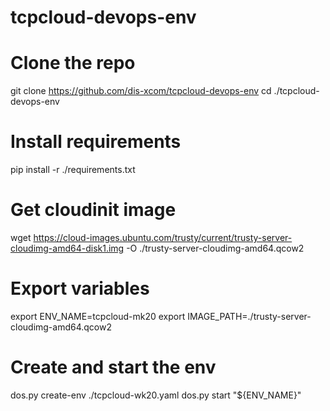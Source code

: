 # tcpcloud-devops-env

Clone the repo
==============
git clone https://github.com/dis-xcom/tcpcloud-devops-env
cd ./tcpcloud-devops-env

Install requirements
====================
pip install -r ./requirements.txt

Get cloudinit image
===================
wget https://cloud-images.ubuntu.com/trusty/current/trusty-server-cloudimg-amd64-disk1.img -O ./trusty-server-cloudimg-amd64.qcow2

Export variables
================
export ENV_NAME=tcpcloud-mk20
export IMAGE_PATH=./trusty-server-cloudimg-amd64.qcow2

Create and start the env
========================
dos.py create-env ./tcpcloud-wk20.yaml
dos.py start "${ENV_NAME}"
